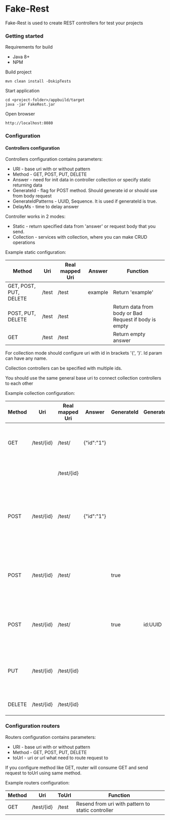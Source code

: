 # Fake-Rest

Fake-Rest is used to create REST controllers for test your projects

### Getting started

Requirements for build
- Java 8+
- NPM

Build project
```
mvn clean install -DskipTests
```

Start application
```
cd <project-folder>/appbuild/target
java -jar FakeRest.jar
```
Open browser
```
http://localhost:8080
```

### Configuration
#### Controllers configuration
Controllers configuration contains parameters:
- URI - base uri with or without pattern
- Method - GET, POST, PUT, DELETE
- Answer - need for init data in controller collection or specify static returning data
- GenerateId - flag for POST method. Should generate id or should use from body request
- GenerateIdPatterns - UUID, Sequence. It is used if generateId is true.
- DelayMs - time to delay answer

Controller works in 2 modes:
- Static - return specified data from 'answer' or request body that you send.
- Collection - services with collection, where you can make CRUD operations

Example static configuration:

| Method                 |Uri       |Real mapped Uri|Answer        | Function                                             |
|------------------------|----------|-------------- |--------------|------------------------------------------------------|
| GET, POST, PUT, DELETE |/test     |/test          |example       | Return 'example'                                     |
| POST, PUT, DELETE      |/test     |/test          |              | Return data from body or Bad Request if body is empty |
| GET                    |/test     |/test          |              | Return empty answer                                  |

For collection mode should configure uri with id in brackets '{', '}'. Id param can have any name.

Collection controllers can be specified with multiple ids.

You should use the same general base uri to connect collection controllers to each other

Example collection configuration:

|Method|Uri       |Real mapped Uri|Answer        |GenerateId |GenerateIdPatterns| Function                                                                       |
|------|----------|-------------- |--------------|-----------|------------------|--------------------------------------------------------------------------------|
|GET   |/test/{id}|/test/         |{"id":"1"}    |           |                  | Add json to collection on init. Return all records                             |
|      |          |/test/{id}     |              |           |                  | Return record by id                                                            |
|POST  |/test/{id}|/test/         |{"id":"1"}    |           |                  | Added json to collection on init. Create new records. Expected id in body json |
|POST  |/test/{id}|/test/         |              |true       |                  | Create new records. Id "id" will be generated by sequence                      |
|POST  |/test/{id}|/test/         |              |true       |id:UUID           | Create new records. Id "id" will be generated by uuid                          |
|PUT   |/test/{id}|/test/{id}     |              |           |                  | Update record by id. Rewrite id in body json from url value                    |
|DELETE|/test/{id}|/test/{id}     |              |           |                  | Delete record by id                                                            |

### Configuration routers
Routers configuration contains parameters:
- URI - base uri with or without pattern
- Method - GET, POST, PUT, DELETE
- toUrl - uri or url what need to route request to

If you configure method like GET, router will consume GET and send request to toUrl using same method.

Example routers configuration:

|Method|Uri       |ToUrl    |Function                                         |
|------|----------|---------|-------------------------------------------------|
|GET   |/test/{id}|/test    |Resend from uri with pattern to static controller|
